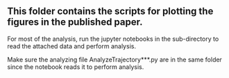 ## This folder contains the scripts for plotting the figures in the published paper. 

For most of the analysis, run the jupyter notebooks in the sub-directory to read the attached data and perform analysis. 

Make sure the analyzing file AnalyzeTrajectory***.py are in the same folder since the notebook reads it to perform analysis.